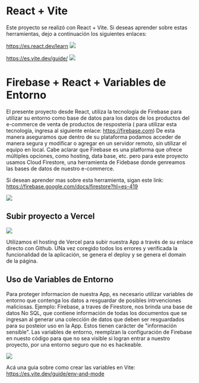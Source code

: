 # React + Vite

Este proyecto se realizó con React + Vite. Si deseas aprender sobre estas herramientas, dejo a continuación los siguientes enlaces:

https://es.react.dev/learn
![](https://res.cloudinary.com/dvqc2bb12/image/upload/v1734644582/React_fgrx0f.jpg)

https://es.vite.dev/guide/
![](https://res.cloudinary.com/dvqc2bb12/image/upload/v1734644470/vite_rggkfj.svg)

# Firebase + React + Variables de Entorno

El presente proyecto desde React, utiliza la tecnología de Firebase para utilizar su entorno como base de datos para los datos de los productos del e-commerce de venta de productos de respostería ( para utilizar esta tecnología, ingresa al siguiente enlace: https://firebase.com)
De esta manera aseguramos que dentro de su plataforma podamos acceder de manera segura y modificar o agregar en un servidor remoto, sin utilizar el equipo en local. Cabe aclarar que Firebase es una platforma que ofrece múltiples opciones, como hosting, data base, etc. pero para este proyecto usamos Cloud Firestore, una herramienta de Fidebase donde genreamos las bases de datos de nuestro e-commerce. 

Si desean aprender mas sobre esta herramienta, sigan este link: https://firebase.google.com/docs/firestore?hl=es-419

![](https://res.cloudinary.com/dvqc2bb12/image/upload/v1734643410/Firestore_c95fz9.jpg)

## Subir proyecto a Vercel

![](https://res.cloudinary.com/dvqc2bb12/image/upload/v1734643836/Vercel_a50fkh.jpg)

Utilizamos el hosting de Vercel para subir nuestra App a través de su enlace directo con Github. UNa vez coregido todos los errores y verificada la funcionalidad de la aplicación, se genera el deploy y se genera el domain de la página. 



## Uso de Variables de Entorno 

Para proteger informacion de nuestra App, es necesario utilizar variables de entorno que contenga los datos a resguardar de posibles intrvenciones maliciosas. Ejemplo:
 Firebase, a traves de Firestore, nos brinda una base de datos No SQL, que contiene información de todas los documentos que se ingresan al generar una colección de datos que deben ser resguardados para su posteior uso en la App. Estos tienen carácter de "información sensible". 
 Las variables de entorno, reemplzan la configuración de Firebase en nuesto código para que no sea visible si logran entrar a nuestro proyecto, por una entorno seguro que no es hackeable.

 ![](https://res.cloudinary.com/dvqc2bb12/image/upload/v1734645428/VariableEntorno_x37p1z.png)

Acá una guia sobre como crear las variables en Vite:
https://es.vite.dev/guide/env-and-mode
